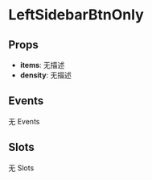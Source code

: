 # LeftSidebarBtnOnly  

## Props  
- **items**: 无描述
- **density**: 无描述  

## Events  
无 Events  

## Slots  
无 Slots